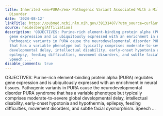 ```yaml
---
title: Inherited <em>PURA</em> Pathogenic Variant Associated With a Mild Neurodevelopmental
  Disorder
date: '2024-08-12'
linkTitle: https://pubmed.ncbi.nlm.nih.gov/39131487/?utm_source=curl&utm_medium=rss&utm_campaign=pubmed-2&utm_content=1FakS-2QOkCT8HsMOQP1bCRQ4YzyumYOmxmF0moLsQ3dFB1E9V&fc=20220326224207&ff=20240812184112&v=2.18.0.post9+e462414
source: heidelberg[Affiliation]
description: 'OBJECTIVES: Purine-rich element-binding protein alpha (PURA) regulates
  gene expression and is ubiquitously expressed with an enrichment in neural tissues.
  Pathogenic variants in PURA cause the neurodevelopmental disorder PURA syndrome
  that has a variable phenotype but typically comprises moderate-to-severe global
  developmental delay, intellectual disability, early-onset hypotonia and hypothermia,
  epilepsy, feeding difficulties, movement disorders, and subtle facial dysmorphism.
  Speech ...'
disable_comments: true
---
```

OBJECTIVES: Purine-rich element-binding protein alpha (PURA) regulates gene expression and is ubiquitously expressed with an enrichment in neural tissues. Pathogenic variants in PURA cause the neurodevelopmental disorder PURA syndrome that has a variable phenotype but typically comprises moderate-to-severe global developmental delay, intellectual disability, early-onset hypotonia and hypothermia, epilepsy, feeding difficulties, movement disorders, and subtle facial dysmorphism. Speech ...
